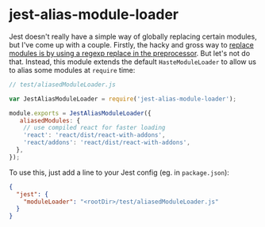 # jest-alias-module-loader

Jest doesn't really have a simple way of globally replacing certain modules, but I've come up with a couple. Firstly, the hacky and gross way to [replace modules is by using a regexp replace in the preprocessor](https://github.com/facebook/react/pull/4656/files). But let's not do that. Instead, this module extends the default `HasteModuleLoader` to allow us to alias some modules at `require` time:

```js
// test/aliasedModuleLoader.js

var JestAliasModuleLoader = require('jest-alias-module-loader');

module.exports = JestAliasModuleLoader({
   aliasedModules: {
    // use compiled react for faster loading
    'react': 'react/dist/react-with-addons',
    'react/addons': 'react/dist/react-with-addons',
  },
});
```

To use this, just add a line to your Jest config (eg. in `package.json`):

```json
{
  "jest": {
    "moduleLoader": "<rootDir>/test/aliasedModuleLoader.js"
  }
}
```
